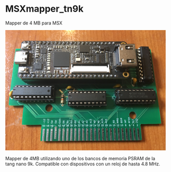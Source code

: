 # MSXmapper_tn9k
Mapper de 4 MB para MSX

![pantallazo](/pantallazo.jpg)

Mapper de 4MB utilizando uno de los bancos de memoria PSRAM de la tang nano 9k. Compatible con dispositivos con un reloj de hasta 4.8 MHz.